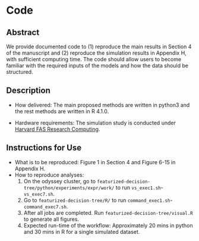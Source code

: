 # Code
## Abstract
We provide documented code to (1) reproduce the main results in Section 4 of the manuscript and (2) reproduce the simulation results in Appendix H, with sufficient computing time. The code should allow users to become familiar with the required inputs of the models and how the data should be structured.

## Description
- How delivered: The main proposed methods are written in python3 and the rest methods are written in R 4.1.0. 

- Hardware requirements: The simulation study is conducted under [Harvard FAS Research Computing](https://www.rc.fas.harvard.edu/about/cluster-architecture/).

## Instructions for Use
- What is to be reproduced: Figure 1 in Section 4 and Figure 6-15 in Appendix H. 
- How to reproduce analyses:
  1. On the odyssey cluster, go to `featurized-decision-tree/python/experiments/expr/work/` to run `vs_exec1.sh`-`vs_exec7.sh`. 
  2. Go to `featurized-decision-tree/R/` to run `command_exec1.sh`-`command_exec7.sh`. 
  3. After all jobs are completed. Run `featurized-decision-tree/visual.R` to generate all figures. 
  4. Expected run-time of the workflow: Approximately 20 mins in python and 30 mins in R for a single simulated dataset.
  
